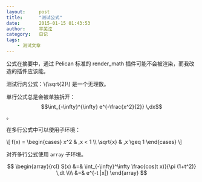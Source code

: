 ```yaml
---
layout:     post
title:      "测试公式"
date:       2015-01-15 01:43:53
author:     平芜泫
category:   日记
tags:
    - 测试文章
---
```


公式在摘要中，通过 Pelican 标准的 render_math 插件可能不会被渲染，而我改造的插件应该能。

测试行内公式：\\(\sqrt{2}\\) 是一个无理数。

单行公式总是会被单独拆开：$$\int_{-\infty}^{\infty} e^{-\frac{x^2}{2}} \,dx$$。

在多行公式中可以使用子环境：

\\[
f(x) =
\begin{cases}
    x^2 & ,x < 1  \\\\
    \sqrt{x} & ,x \geq 1
\end{cases}
\\]

对齐多行公式使用 `array` 子环境。

$$
\begin{array}{rcl}
    S(x) &=& \int_{-\infty}^\infty \frac{cos(t x)}{\pi (1+t^2)} \,dt \\\\
         &=& e^{-t |x|}
\end{array}
$$
